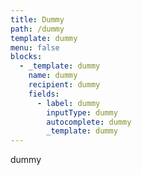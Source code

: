 ```yaml
---
title: Dummy
path: /dummy
template: dummy
menu: false
blocks:
  - _template: dummy
    name: dummy
    recipient: dummy
    fields:
      - label: dummy
        inputType: dummy
        autocomplete: dummy
        _template: dummy
---
```


dummy
